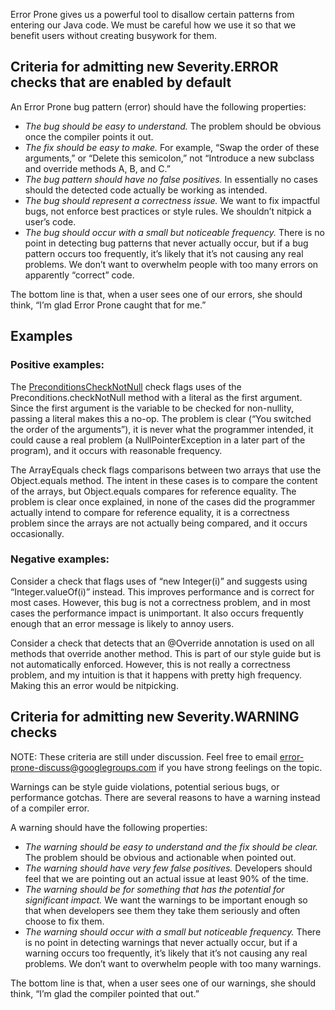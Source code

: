 Error Prone gives us a powerful tool to disallow certain patterns from entering our Java code. We must be careful how we use it so that we benefit users without creating busywork for them. 

## Criteria for admitting new Severity.ERROR checks that are enabled by default

An Error Prone bug pattern (error) should have the following properties:

- *The bug should be easy to understand.*  The problem should be obvious once the compiler points it out.  
- *The fix should be easy to make.* For example, “Swap the order of these arguments,” or “Delete this semicolon,” not “Introduce a new subclass and override methods A, B, and C.”
- *The bug pattern should have no false positives.*  In essentially no cases should the detected code actually be working as intended.
- *The bug should represent a correctness issue.* We want to fix impactful bugs, not enforce best practices or style rules.  We shouldn’t nitpick a user’s code.
- *The bug should occur with a small but noticeable frequency.*  There is no point in detecting bug patterns that never actually occur, but if a bug pattern occurs too frequently, it’s likely that it’s not causing any real problems.  We don’t want to overwhelm people with too many errors on apparently “correct” code.

The bottom line is that, when a user sees one of our errors, she should think, “I’m glad Error Prone caught that for me.”

## Examples

### Positive examples:

The [PreconditionsCheckNotNull](http://errorprone.info/bugpattern/PreconditionsCheckNotNull) check flags uses of the Preconditions.checkNotNull method with a literal as the first argument.  Since the first argument is the variable to be checked for non-nullity, passing a literal makes this a no-op.  The problem is clear (“You switched the order of the arguments”), it is never what the programmer intended, it could cause a real problem (a NullPointerException in a later part of the program), and it occurs with reasonable frequency. 

The ArrayEquals check flags comparisons between two arrays that use the Object.equals method.  The intent in these cases is to compare the content of the arrays, but Object.equals compares for reference equality.  The problem is clear once explained, in none of the cases did the programmer actually intend to compare for reference equality, it is a correctness problem since the arrays are not actually being compared, and it occurs occasionally.

### Negative examples:

Consider a check that flags uses of “new Integer(i)” and suggests using “Integer.valueOf(i)” instead.  This improves performance and is correct for most cases.  However, this bug is not a correctness problem, and in most cases the performance impact is unimportant.  It also occurs frequently enough that an error message is likely to annoy users.

Consider a check that detects that an @Override annotation is used on all methods that override another method.  This is part of our style guide but is not automatically enforced.  However, this is not really a correctness problem, and my intuition is that it happens with pretty high frequency.  Making this an error would be nitpicking.

## Criteria for admitting new Severity.WARNING checks

NOTE: These criteria are still under discussion. Feel free to email error-prone-discuss@googlegroups.com if you have strong feelings on the topic.

Warnings can be style guide violations, potential serious bugs, or performance gotchas. There are several reasons to have a warning instead of a compiler error.

A warning should have the following properties:

- *The warning should be easy to understand and the fix should be clear.*  The problem should be obvious and actionable when pointed out.
- *The warning should have very few false positives.* Developers should feel that we are pointing out an actual issue at least 90% of the time.
- *The warning should be for something that has the potential for significant impact.* We want the warnings to be important enough so that when developers see them they take them seriously and often choose to fix them.
- *The warning should occur with a small but noticeable frequency.*  There is no point in detecting warnings that never actually occur, but if a warning occurs too frequently, it’s likely that it’s not causing any real problems.  We don’t want to overwhelm people with too many warnings.

The bottom line is that, when a user sees one of our warnings, she should think, “I’m glad the compiler pointed that out.”